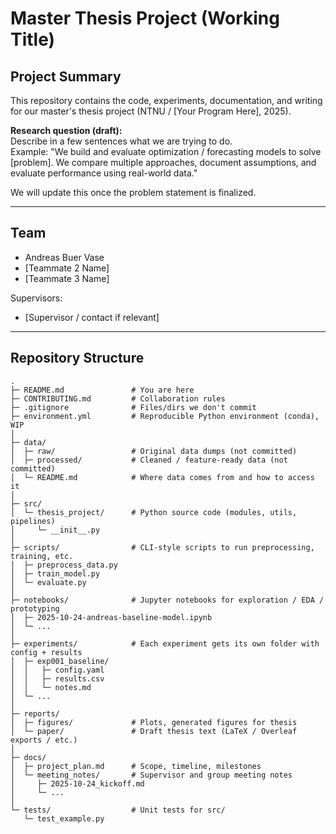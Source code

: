 # Master Thesis Project (Working Title)

## Project Summary
This repository contains the code, experiments, documentation, and writing for our master's thesis project (NTNU / [Your Program Here], 2025).

**Research question (draft):**  
Describe in a few sentences what we are trying to do.  
Example: "We build and evaluate optimization / forecasting models to solve [problem]. We compare multiple approaches, document assumptions, and evaluate performance using real-world data."

We will update this once the problem statement is finalized.

---

## Team
- Andreas Buer Vase  
- [Teammate 2 Name]  
- [Teammate 3 Name]  

Supervisors:
- [Supervisor / contact if relevant]

---

## Repository Structure
```text
.
├─ README.md               # You are here
├─ CONTRIBUTING.md         # Collaboration rules
├─ .gitignore              # Files/dirs we don't commit
├─ environment.yml         # Reproducible Python environment (conda), WIP
│
├─ data/
│  ├─ raw/                 # Original data dumps (not committed)
│  ├─ processed/           # Cleaned / feature-ready data (not committed)
│  └─ README.md            # Where data comes from and how to access it
│
├─ src/
│  └─ thesis_project/      # Python source code (modules, utils, pipelines)
│     └─ __init__.py
│
├─ scripts/                # CLI-style scripts to run preprocessing, training, etc.
│  ├─ preprocess_data.py
│  ├─ train_model.py
│  └─ evaluate.py
│
├─ notebooks/              # Jupyter notebooks for exploration / EDA / prototyping
│  ├─ 2025-10-24-andreas-baseline-model.ipynb
│  └─ ...
│
├─ experiments/            # Each experiment gets its own folder with config + results
│  ├─ exp001_baseline/
│  │   ├─ config.yaml
│  │   ├─ results.csv
│  │   └─ notes.md
│  └─ ...
│
├─ reports/
│  ├─ figures/             # Plots, generated figures for thesis
│  └─ paper/               # Draft thesis text (LaTeX / Overleaf exports / etc.)
│
├─ docs/
│  ├─ project_plan.md      # Scope, timeline, milestones
│  └─ meeting_notes/       # Supervisor and group meeting notes
│     ├─ 2025-10-24_kickoff.md
│     └─ ...
│
└─ tests/                  # Unit tests for src/
   └─ test_example.py
